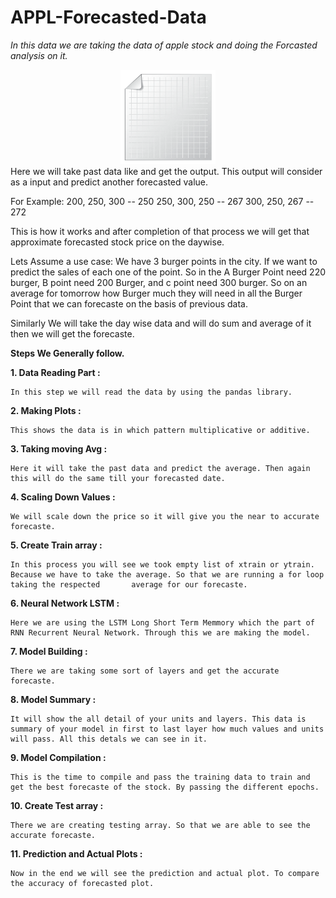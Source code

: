 # APPL-Forecasted-Data
*In this data we are taking the data of apple stock and doing the Forcasted analysis on it.*
<div id="header" align="center">
  <img src="https://github.com/tincharlie/APPL-Forecasted-Data/blob/main/ImpFile/giphy.gif" width="30%"/>
</div>
Here we will take past data like and get the output. This output will consider as a input and predict another forecasted value.

For Example:
200, 250, 300 -- 250
250, 300, 250 -- 267
300, 250, 267 -- 272


This is how it works and after completion of that process we will get that approximate forecasted stock price on the daywise.

Lets Assume a use case:
We have 3 burger points in the city.
If we want to predict the sales of each one of the point. So in the A Burger Point need 220 burger, B point need 200 Burger, and c point need 300 burger. So on an average for tomorrow how Burger much they will need in all the Burger Point that we can forecaste on the basis of previous data.

Similarly We will take the day wise data and will do sum and average of it then we will get the forecaste.

**Steps We Generally follow.**


  **1. Data Reading Part :**
    
    In this step we will read the data by using the pandas library. 
  
  **2. Making Plots :**
    
    
    This shows the data is in which pattern multiplicative or additive.
    
  **3. Taking moving Avg :**
    
    
    Here it will take the past data and predict the average. Then again this will do the same till your forecasted date.
   
  **4. Scaling Down Values :**
    
    
    We will scale down the price so it will give you the near to accurate forecaste.
    
  **5. Create Train array :**
    
    
    In this process you will see we took empty list of xtrain or ytrain. Because we have to take the average. So that we are running a for loop taking the respected       average for our forecaste.
  
  
  **6. Neural Network LSTM :**
    
    
    Here we are using the LSTM Long Short Term Memmory which the part of RNN Recurrent Neural Network. Through this we are making the model.
    
  **7. Model Building :**
    
    
    There we are taking some sort of layers and get the accurate forecaste.
    
  **8. Model Summary :**
    
    
    It will show the all detail of your units and layers. This data is summary of your model in first to last layer how much values and units will pass. All this detals we can see in it.
  
  
  **9. Model Compilation :**
    
    
    This is the time to compile and pass the training data to train and get the best forecaste of the stock. By passing the different epochs.
    
  **10. Create Test array :**
    
    
    There we are creating testing array. So that we are able to see the accurate forecaste.
    
  **11. Prediction and Actual Plots :**
    
    
    Now in the end we will see the prediction and actual plot. To compare the accuracy of forecasted plot.
